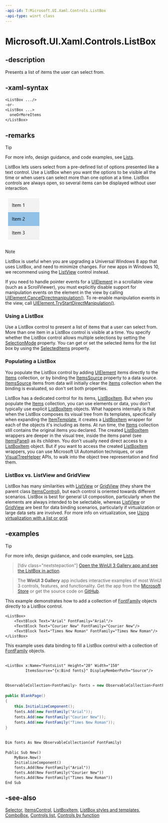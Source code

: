 ```yaml
---
-api-id: T:Microsoft.UI.Xaml.Controls.ListBox
-api-type: winrt class
---
```


<!-- Class syntax.
public class ListBox : Windows.UI.Xaml.Controls.Primitives.Selector, Windows.UI.Xaml.Controls.IListBox, Windows.UI.Xaml.Controls.IListBox2
-->

# Microsoft.UI.Xaml.Controls.ListBox

## -description
Presents a list of items the user can select from.

## -xaml-syntax
```xaml
<ListBox .../>
-or-
<ListBox ...>
  oneOrMoreItems
</ListBox>
```

## -remarks

> [!TIP]
> For more info, design guidance, and code examples, see [Lists](/windows/apps/design/controls/lists#list-boxes).

ListBox lets users select from a pre-defined list of options presented like a text control. Use a ListBox when you want the options to be visible all the time or when users can select more than one option at a time. ListBox controls are always open, so several items can be displayed without user interaction.

<img alt="List box control" src="images/controls/ListBox.png" />

> [!NOTE]
> ListBox is useful when you are upgrading a Universal Windows 8 app that uses ListBox, and need to minimize changes. For new apps in Windows 10, we recommend using the [ListView](listview.md) control instead.

If you need to handle pointer events for a [UIElement](../microsoft.ui.xaml/uielement.md) in a scrollable view (such as a ScrollViewer), you must explicitly disable support for manipulation events on the element in the view by calling [UIElement.CancelDirectmanipulation()](../microsoft.ui.xaml/uielement_canceldirectmanipulations_1164631120.md). To re-enable manipulation events in the view, call [UIElement.TryStartDirectManipulation()](/uwp/api/windows.ui.xaml.uielement.trystartdirectmanipulation(windows.ui.xaml.input.pointer)).

### Using a ListBox

Use a ListBox control to present a list of items that a user can select from. More than one item in a ListBox control is visible at a time. You specify whether the ListBox control allows multiple selections by setting the [SelectionMode](listbox_selectionmode.md) property. You can get or set the selected items for the list box by using the [SelectedItems](listbox_selecteditems.md) property.

### Populating a ListBox

You populate the ListBox control by adding [UIElement](../microsoft.ui.xaml/uielement.md) items directly to the [Items](itemscontrol_items.md) collection, or by binding the [ItemsSource](itemscontrol_itemssource.md) property to a data source. [ItemsSource](itemscontrol_itemssource.md) items from data will initially clear the [Items](itemscontrol_items.md) collection when the binding is evaluated, so don't set both properties.

ListBox has a dedicated control for its items, [ListBoxItem](listboxitem.md). But when you populate the [Items](itemscontrol_items.md) collection, you can use elements or data, you don't typically use explicit [ListBoxItem](listboxitem.md) objects. What happens internally is that when the ListBox composes its visual tree from its templates, specifically when expanding the [ItemTemplate](itemscontrol_itemtemplate.md), it creates a [ListBoxItem](listboxitem.md) wrapper for each of the objects it's including as items. At run time, the [Items](itemscontrol_items.md) collection still contains the original items you declared. The created [ListBoxItem](listboxitem.md) wrappers are deeper in the visual tree, inside the items panel (see [ItemsPanel](itemscontrol_itemspanel.md)) as its children. You don't usually need direct access to a [ListBoxItem](listboxitem.md) object. But if you want to access the created [ListBoxItem](listboxitem.md) wrappers, you can use Microsoft UI Automation techniques, or use [VisualTreeHelper](../microsoft.ui.xaml.media/visualtreehelper.md) APIs, to walk into the object tree representation and find them.

### ListBox vs. ListView and GridView

ListBox has many similarities with [ListView](listview.md) or [GridView](gridview.md) (they share the parent class [ItemsControl](itemscontrol.md)), but each control is oriented towards different scenarios. ListBox is best for general UI composition, particularly when the elements are always intended to be selectable, whereas [ListView](listview.md) or [GridView](gridview.md) are best for data binding scenarios, particularly if virtualization or large data sets are involved. For more info on virtualization, see [Using virtualization with a list or grid](/previous-versions/windows/apps/hh780657(v=win.10)).

## -examples

> [!TIP]
> For more info, design guidance, and code examples, see [Lists](/windows/apps/design/controls/lists#list-boxes).

> [!div class="nextstepaction"]
> [Open the WinUI 3 Gallery app and see the ListBox in action](winui3gallery:/item/ListBox).

> The **WinUI 3 Gallery** app includes interactive examples of most WinUI 3 controls, features, and functionality. Get the app from the [Microsoft Store](https://www.microsoft.com/store/productId/9P3JFPWWDZRC) or get the source code on [GitHub](https://github.com/microsoft/WinUI-Gallery).

This example demonstrates how to add a collection of [FontFamily](../microsoft.ui.xaml.media/fontfamily.md) objects directly to a ListBox control.

```xaml
<ListBox>
    <TextBlock Text="Arial" FontFamily="Arial"/>
    <TextBlock Text="Courier New" FontFamily="Courier New"/> 
    <TextBlock Text="Times New Roman" FontFamily="Times New Roman"/>
</ListBox>
```

This example uses data binding to fill a ListBox control with a collection of [FontFamily](../microsoft.ui.xaml.media/fontfamily.md) objects.

```xaml

<ListBox x:Name="FontsList" Height="20" Width="150" 
         ItemsSource="{x:Bind fonts}" DisplayMemberPath="Source"/>

```

```csharp

ObservableCollection<FontFamily> fonts = new ObservableCollection<FontFamily>();

public BlankPage()
{
    this.InitializeComponent();
    fonts.Add(new FontFamily("Arial"));
    fonts.Add(new FontFamily("Courier New"));
    fonts.Add(new FontFamily("Times New Roman"));
}
```

```vbnet

Dim fonts As New ObservableCollection(of FontFamily) 

Public Sub New()
    MyBase.New()
    InitializeComponent()    
    fonts.Add(New FontFamily("Arial"))
    fonts.Add(New FontFamily("Courier New"))
    fonts.Add(New FontFamily("Times New Roman"))
End Sub
```



## -see-also
[Selector](../microsoft.ui.xaml.controls.primitives/selector.md), [ItemsControl](itemscontrol.md), [ListBoxItem](listboxitem.md), [ListBox styles and templates](/windows/apps/design/style/xaml-styles), [ComboBox](combobox.md), [Controls list](/windows/apps/design/controls/), [Controls by function](/windows/uwp/controls-and-patterns/controls-by-function)
